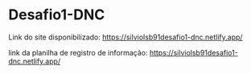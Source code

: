 # Desafio1-DNC
Link do site disponibilizado: https://silviolsb91desafio1-dnc.netlify.app/

link da planilha de registro de informação: https://silviolsb91desafio1-dnc.netlify.app/
